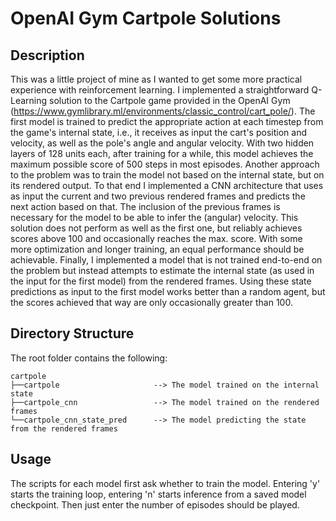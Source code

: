 # OpenAI Gym Cartpole Solutions


## Description
This was a little project of mine as I wanted to get some more practical experience with reinforcement learning. 
I implemented a straightforward Q-Learning solution to the Cartpole game provided in the OpenAI Gym (https://www.gymlibrary.ml/environments/classic_control/cart_pole/). 
The first model is trained to predict the appropriate action at each timestep from the game's internal state, i.e., it receives as input the cart's position and velocity, as well as the pole's angle and angular velocity. With two hidden layers of 128 units each, after training for a while, this model achieves the maximum possible score of 500 steps in most episodes.
Another approach to the problem was to train the model not based on the internal state, but on its rendered output. To that end I implemented a CNN architecture that uses as input the current and two previous rendered frames and predicts the next action based on that. The inclusion of the previous frames is necessary for the model to be able to infer the (angular) velocity. This solution does not perform as well as the first one, but reliably achieves scores above 100 and occasionally reaches the max. score. With some more optimization and longer training, an equal performance should be achievable. 
Finally, I implemented a model that is not trained end-to-end on the problem but instead attempts to estimate the internal state (as used in the input for the first model) from the rendered frames. Using these state predictions as input to the first model works better than a random agent, but the scores achieved that way are only occasionally greater than 100. 




## Directory Structure

The root folder contains the following:

```
cartpole
├──cartpole                     --> The model trained on the internal state
├──cartpole_cnn                 --> The model trained on the rendered frames
└──cartpole_cnn_state_pred      --> The model predicting the state from the rendered frames
```


## Usage

The scripts for each model first ask whether to train the model. Entering 'y' starts the training loop, entering 'n' starts inference from a saved model checkpoint. Then just enter the number of episodes should be played. 

